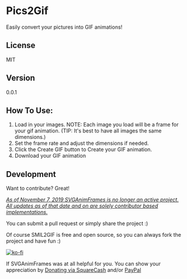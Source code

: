 Pics2Gif
===================

Easily convert your pictures into GIF animations!

License
-------------

MIT

Version
-------------

0.0.1

How To Use:
-------------

  1. Load in your images. NOTE: Each image you load will be a frame for your gif animation. (TIP: It's best to have all images the same dimensions.)
  2. Set the frame rate and adjust the dimensions if needed.
  3. Click the Create GIF button to Create your GIF animation.
  4. Download your GIF animation
  
Development
-------------

Want to contribute? Great!  

*<u>As of November 7, 2019 SVGAnimFrames is no longer an active project.  
All updates as of that date and on are solely contributor based implementations.</u>*

You can submit a pull request or simply share the project :)

Of course SMIL2GIF is free and open source, so you can always fork the project and have fun :)

[![ko-fi](https://az743702.vo.msecnd.net/cdn/kofi2.png?v=0)](https://ko-fi.com/michaelsboost)

If SVGAnimFrames was at all helpful for you. You can show your appreciation by [Donating via SquareCash](https://cash.me/$michaelsboost) and/or [PayPal](https://www.paypal.me/mikethedj4)

